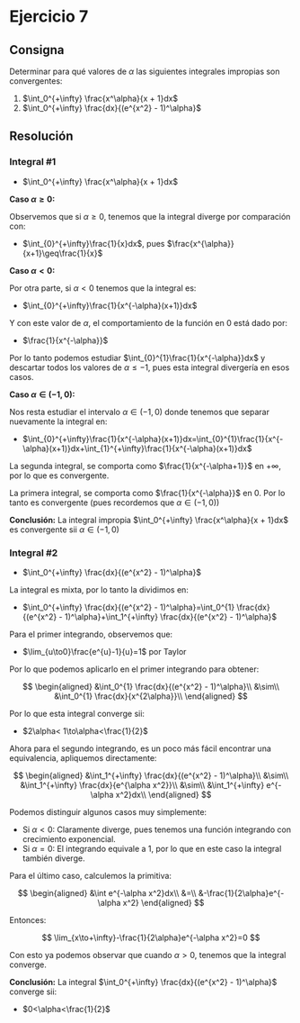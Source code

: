 # Ejercicio 7

## Consigna

Determinar para qué valores de $\alpha$ las siguientes integrales impropias son convergentes:

1. $\int_0^{+\infty} \frac{x^\alpha}{x + 1}dx$
2. $\int_0^{+\infty} \frac{dx}{(e^{x^2} - 1)^\alpha}$

## Resolución

### Integral #1

- $\int_0^{+\infty} \frac{x^\alpha}{x + 1}dx$

**Caso $\alpha\geq0$:**

Observemos que si $\alpha\geq0$, tenemos que la integral diverge por comparación con:

- $\int_{0}^{+\infty}\frac{1}{x}dx$, pues $\frac{x^{\alpha}}{x+1}\geq\frac{1}{x}$

**Caso $\alpha<0$:**

Por otra parte, si $\alpha<0$ tenemos que la integral es:

- $\int_{0}^{+\infty}\frac{1}{x^{-\alpha}(x+1)}dx$

Y con este valor de $\alpha$, el comportamiento de la función en $0$ está dado por:

- $\frac{1}{x^{-\alpha}}$

Por lo tanto podemos estudiar $\int_{0}^{1}\frac{1}{x^{-\alpha}}dx$ y descartar todos los valores de $\alpha\leq-1$, pues esta integral divergería en esos casos.

**Caso $\alpha\in(-1,0)$:**

Nos resta estudiar el intervalo $\alpha\in(-1,0)$ donde tenemos que separar nuevamente la integral en:

- $\int_{0}^{+\infty}\frac{1}{x^{-\alpha}(x+1)}dx=\int_{0}^{1}\frac{1}{x^{-\alpha}(x+1)}dx+\int_{1}^{+\infty}\frac{1}{x^{-\alpha}(x+1)}dx$

La segunda integral, se comporta como $\frac{1}{x^{-\alpha+1}}$ en $+\infty$, por lo que es convergente.

La primera integral, se comporta como $\frac{1}{x^{-\alpha}}$ en $0$. Por lo tanto es convergente (pues recordemos que $\alpha\in(-1,0)$)

**Conclusión:** La integral impropia $\int_0^{+\infty} \frac{x^\alpha}{x + 1}dx$ es convergente sii $\alpha\in(-1,0)$

### Integral #2

- $\int_0^{+\infty} \frac{dx}{(e^{x^2} - 1)^\alpha}$

La integral es mixta, por lo tanto la dividimos en:

- $\int_0^{+\infty} \frac{dx}{(e^{x^2} - 1)^\alpha}=\int_0^{1} \frac{dx}{(e^{x^2} - 1)^\alpha}+\int_1^{+\infty} \frac{dx}{(e^{x^2} - 1)^\alpha}$

Para el primer integrando, observemos que:

- $\lim_{u\to0}\frac{e^{u}-1}{u}=1$ por Taylor

Por lo que podemos aplicarlo en el primer integrando para obtener:

$$
\begin{aligned}
&\int_0^{1} \frac{dx}{(e^{x^2} - 1)^\alpha}\\
&\sim\\
&\int_0^{1} \frac{dx}{x^{2\alpha}}\\
\end{aligned}
$$

Por lo que esta integral converge sii:

- $2\alpha< 1\to\alpha<\frac{1}{2}$

Ahora para el segundo integrando, es un poco más fácil encontrar una equivalencia, apliquemos directamente:

$$
\begin{aligned}
&\int_1^{+\infty} \frac{dx}{(e^{x^2} - 1)^\alpha}\\
&\sim\\
&\int_1^{+\infty} \frac{dx}{e^{\alpha x^2}}\\
&\sim\\
&\int_1^{+\infty} e^{-\alpha x^2}dx\\
\end{aligned}
$$

Podemos distinguir algunos casos muy simplemente:

- Si $\alpha<0$: Claramente diverge, pues tenemos una función integrando con crecimiento exponencial.
- Si $\alpha=0$: El integrando equivale a $1$, por lo que en este caso la integral también diverge.

Para el último caso, calculemos la primitiva:

$$
\begin{aligned}
&\int e^{-\alpha x^2}dx\\
&=\\
&-\frac{1}{2\alpha}e^{-\alpha x^2}
\end{aligned}
$$

Entonces:

$$
\lim_{x\to+\infty}-\frac{1}{2\alpha}e^{-\alpha x^2}=0
$$

Con esto ya podemos observar que cuando $\alpha>0$, tenemos que la integral converge.

**Conclusión:** La integral $\int_0^{+\infty} \frac{dx}{(e^{x^2} - 1)^\alpha}$ converge sii:

- $0<\alpha<\frac{1}{2}$